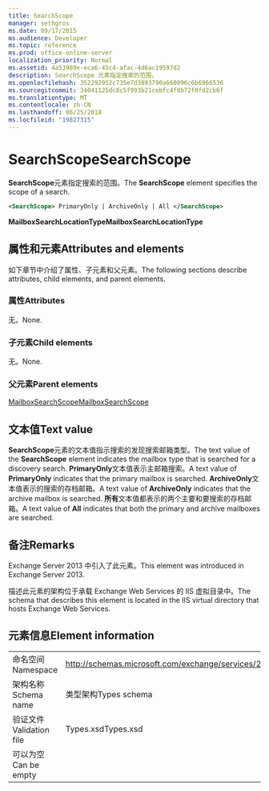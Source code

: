 ```yaml
---
title: SearchScope
manager: sethgros
ms.date: 09/17/2015
ms.audience: Developer
ms.topic: reference
ms.prod: office-online-server
localization_priority: Normal
ms.assetid: 4a53989e-eca6-45c4-afac-4d6ac19597d2
description: SearchScope 元素指定搜索的范围。
ms.openlocfilehash: 352292952c735e7d3893790a660096c6b6966536
ms.sourcegitcommit: 34041125dc8c5f993b21cebfc4f8b72f0fd2cb6f
ms.translationtype: MT
ms.contentlocale: zh-CN
ms.lasthandoff: 06/25/2018
ms.locfileid: "19827315"
---
```

# <a name="searchscope"></a><span data-ttu-id="5dca8-103">SearchScope</span><span class="sxs-lookup"><span data-stu-id="5dca8-103">SearchScope</span></span>

<span data-ttu-id="5dca8-104">**SearchScope**元素指定搜索的范围。</span><span class="sxs-lookup"><span data-stu-id="5dca8-104">The **SearchScope** element specifies the scope of a search.</span></span> 
  
```XML
<SearchScope> PrimaryOnly | ArchiveOnly | All </SearchScope>
```

 <span data-ttu-id="5dca8-105">**MailboxSearchLocationType**</span><span class="sxs-lookup"><span data-stu-id="5dca8-105">**MailboxSearchLocationType**</span></span>
## <a name="attributes-and-elements"></a><span data-ttu-id="5dca8-106">属性和元素</span><span class="sxs-lookup"><span data-stu-id="5dca8-106">Attributes and elements</span></span>

<span data-ttu-id="5dca8-107">如下章节中介绍了属性、子元素和父元素。</span><span class="sxs-lookup"><span data-stu-id="5dca8-107">The following sections describe attributes, child elements, and parent elements.</span></span>
  
### <a name="attributes"></a><span data-ttu-id="5dca8-108">属性</span><span class="sxs-lookup"><span data-stu-id="5dca8-108">Attributes</span></span>

<span data-ttu-id="5dca8-109">无。</span><span class="sxs-lookup"><span data-stu-id="5dca8-109">None.</span></span>
  
### <a name="child-elements"></a><span data-ttu-id="5dca8-110">子元素</span><span class="sxs-lookup"><span data-stu-id="5dca8-110">Child elements</span></span>

<span data-ttu-id="5dca8-111">无。</span><span class="sxs-lookup"><span data-stu-id="5dca8-111">None.</span></span>
  
### <a name="parent-elements"></a><span data-ttu-id="5dca8-112">父元素</span><span class="sxs-lookup"><span data-stu-id="5dca8-112">Parent elements</span></span>

[<span data-ttu-id="5dca8-113">MailboxSearchScope</span><span class="sxs-lookup"><span data-stu-id="5dca8-113">MailboxSearchScope</span></span>](mailboxsearchscope.md)
  
## <a name="text-value"></a><span data-ttu-id="5dca8-114">文本值</span><span class="sxs-lookup"><span data-stu-id="5dca8-114">Text value</span></span>

<span data-ttu-id="5dca8-115">**SearchScope**元素的文本值指示搜索的发现搜索邮箱类型。</span><span class="sxs-lookup"><span data-stu-id="5dca8-115">The text value of the **SearchScope** element indicates the mailbox type that is searched for a discovery search.</span></span> <span data-ttu-id="5dca8-116">**PrimaryOnly**文本值表示主邮箱搜索。</span><span class="sxs-lookup"><span data-stu-id="5dca8-116">A text value of **PrimaryOnly** indicates that the primary mailbox is searched.</span></span> <span data-ttu-id="5dca8-117">**ArchiveOnly**文本值表示的搜索的存档邮箱。</span><span class="sxs-lookup"><span data-stu-id="5dca8-117">A text value of **ArchiveOnly** indicates that the archive mailbox is searched.</span></span> <span data-ttu-id="5dca8-118">**所有**文本值都表示的两个主要和要搜索的存档邮箱。</span><span class="sxs-lookup"><span data-stu-id="5dca8-118">A text value of **All** indicates that both the primary and archive mailboxes are searched.</span></span> 
  
## <a name="remarks"></a><span data-ttu-id="5dca8-119">备注</span><span class="sxs-lookup"><span data-stu-id="5dca8-119">Remarks</span></span>

<span data-ttu-id="5dca8-120">Exchange Server 2013 中引入了此元素。</span><span class="sxs-lookup"><span data-stu-id="5dca8-120">This element was introduced in Exchange Server 2013.</span></span>
  
<span data-ttu-id="5dca8-121">描述此元素的架构位于承载 Exchange Web Services 的 IIS 虚拟目录中。</span><span class="sxs-lookup"><span data-stu-id="5dca8-121">The schema that describes this element is located in the IIS virtual directory that hosts Exchange Web Services.</span></span>
  
## <a name="element-information"></a><span data-ttu-id="5dca8-122">元素信息</span><span class="sxs-lookup"><span data-stu-id="5dca8-122">Element information</span></span>

|||
|:-----|:-----|
|<span data-ttu-id="5dca8-123">命名空间</span><span class="sxs-lookup"><span data-stu-id="5dca8-123">Namespace</span></span>  <br/> |http://schemas.microsoft.com/exchange/services/2006/types  <br/> |
|<span data-ttu-id="5dca8-124">架构名称</span><span class="sxs-lookup"><span data-stu-id="5dca8-124">Schema name</span></span>  <br/> |<span data-ttu-id="5dca8-125">类型架构</span><span class="sxs-lookup"><span data-stu-id="5dca8-125">Types schema</span></span>  <br/> |
|<span data-ttu-id="5dca8-126">验证文件</span><span class="sxs-lookup"><span data-stu-id="5dca8-126">Validation file</span></span>  <br/> |<span data-ttu-id="5dca8-127">Types.xsd</span><span class="sxs-lookup"><span data-stu-id="5dca8-127">Types.xsd</span></span>  <br/> |
|<span data-ttu-id="5dca8-128">可以为空</span><span class="sxs-lookup"><span data-stu-id="5dca8-128">Can be empty</span></span>  <br/> ||
   

